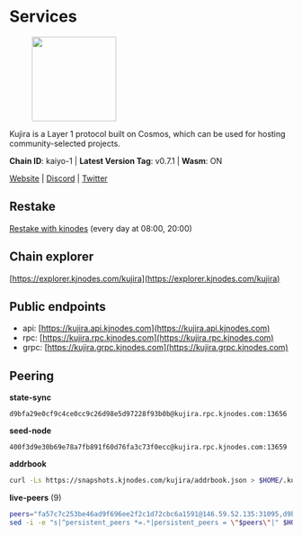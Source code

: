 # Services

<figure><img src="https://raw.githubusercontent.com/kj89/testnet_manuals/main/pingpub/logos/kujira.png" width="150" alt=""><figcaption></figcaption></figure>

Kujira is a Layer 1 protocol built on Cosmos, which can be used for  hosting community-selected projects.

**Chain ID**: kaiyo-1 | **Latest Version Tag**: v0.7.1 | **Wasm**: ON

[Website](https://kujira.app) | [Discord](https://discord.gg/teamkujira) | [Twitter](https://twitter.com/TeamKujira)

## Restake

[Restake with kjnodes](https://restake.app/kujira/kujiravaloper1tnuqj73jfn3724lqz34c27tuv80nv336sadqym) (every day at 08:00, 20:00)
## Chain explorer
[https://explorer.kjnodes.com/kujira](https://explorer.kjnodes.com/kujira)

## Public endpoints

* api: [https://kujira.api.kjnodes.com](https://kujira.api.kjnodes.com)
* rpc: [https://kujira.rpc.kjnodes.com](https://kujira.rpc.kjnodes.com)
* grpc: [https://kujira.grpc.kjnodes.com](https://kujira.grpc.kjnodes.com)

## Peering

**state-sync**

```text
d9bfa29e0cf9c4ce0cc9c26d98e5d97228f93b0b@kujira.rpc.kjnodes.com:13656
```

**seed-node**

```text
400f3d9e30b69e78a7fb891f60d76fa3c73f0ecc@kujira.rpc.kjnodes.com:13659
```

**addrbook**
```bash
curl -Ls https://snapshots.kjnodes.com/kujira/addrbook.json > $HOME/.kujira/config/addrbook.json
```

**live-peers** (9)
```bash
peers="fa57c7c253be46ad9f696ee2f2c1d72cbc6a1591@146.59.52.135:31095,d9bfa29e0cf9c4ce0cc9c26d98e5d97228f93b0b@65.109.88.38:13656,177872437b2a31ebb0fb740ba5bd32b0be99e280@5.79.74.229:31095,4018be5af4189573366762fa168826b4408418db@135.125.188.17:32095,15679999b404a9ee027dc9f5e795d6c4fddb6cee@51.91.152.102:20000,b29969a2384159db8f8052bc118066bd067157c4@85.215.105.19:15602,ccffabe81f2de8a81e171f93fe1209392bf9993f@65.108.234.59:26656,3a7733d4b670a672db326bd6e5f8ae37e14a3dbd@138.201.226.227:26656,26d19e5b3f3a5ebafe827dabca4ef008d9c5e6fd@168.119.15.94:26656"
sed -i -e "s|^persistent_peers *=.*|persistent_peers = \"$peers\"|" $HOME/.kujira/config/config.toml
```
